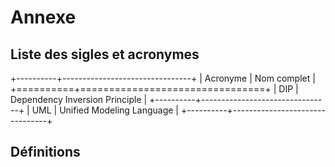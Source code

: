 # Annexe

## Liste des sigles et acronymes

+----------+--------------------------------+
| Acronyme | Nom complet                    |
+==========+================================+
| DIP      | Dependency Inversion Principle |
+----------+--------------------------------+
| UML      | Unified Modeling Language      |
+----------+--------------------------------+

## Définitions
